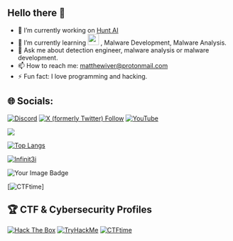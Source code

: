 ## Hello there 👋

- 🔭 I’m currently working on [Hunt AI](https://github.com/Infinit3i/hunt-ai)
- 🌱 I’m currently learning <a href="https://github.com/YOUR_USERNAME"><img src="https://upload.wikimedia.org/wikipedia/commons/d/d5/Rust_programming_language_black_logo.svg" width="25"></a>
, Malware Development, Malware Analysis.
- 💬 Ask me about detection engineer, malware analysis or malware development.
- 📫 How to reach me: matthewiver@protonmail.com
- ⚡ Fun fact: I love programming and hacking.



## 🌐 Socials:
[![Discord](https://img.shields.io/badge/Discord-%237289DA.svg?logo=discord&logoColor=white)](https://discord.gg/rzSTrk39yE) [![X (formerly Twitter) Follow](https://img.shields.io/twitter/follow/infinit3i)](https://x.com/infinit3i)
 [![YouTube](https://img.shields.io/badge/YouTube-%23FF0000.svg?logo=YouTube&logoColor=white)](https://www.youtube.com/@infinit3i) 

<a>
  <img align="center" src="https://github-readme-stats.vercel.app/api?username=infinit3i&theme=dracula&show_icons=true" />
</a>

[![Top Langs](https://github-readme-stats.vercel.app/api/top-langs/?username=infinit3i&hide_progress=true&theme=dracula)](https://github.com/anuraghazra/github-readme-stats)

[ ![Infinit3i](https://www.hackthebox.eu/badge/image/95473)](https://www.hackthebox.eu/home/users/profile/95473)

<img src="https://tryhackme-badges.s3.amazonaws.com/Macr0Dino.png" alt="Your Image Badge" />


[![CTFtime](https://img.shields.io/badge/CTFtime-Profile-blue?style=for-the-badge&logo=ctftime)]


## 🏆 CTF & Cybersecurity Profiles

[![Hack The Box](https://www.hackthebox.com/badge/image/YOUR_HTB_ID)](https://app.hackthebox.com/profile/YOUR_HTB_ID)
[![TryHackMe](https://tryhackme-badges.s3.amazonaws.com/YOUR_USERNAME.png)](https://tryhackme.com/p/YOUR_USERNAME)
[![CTFtime](https://img.shields.io/badge/CTFtime-Profile-blue?style=for-the-badge&logo=ctftime)](https://ctftime.org/team/YOUR_TEAM_ID)
